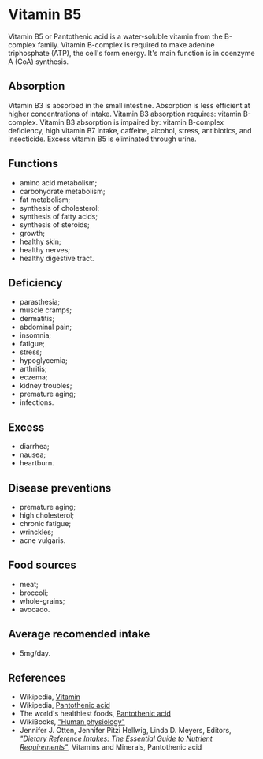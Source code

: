 # Vitamin B5
Vitamin B5 or Pantothenic acid is a water-soluble vitamin from the B-complex family. Vitamin B-complex is required to make adenine triphosphate (ATP), 
the cell's form energy. It's main function is in coenzyme A (CoA) synthesis.

## Absorption
Vitamin B3 is absorbed in the small intestine. Absorption is less efficient at higher concentrations of intake.
Vitamin B3 absorption requires: vitamin B-complex.
Vitamin B3 absorption is impaired by: vitamin B-complex deficiency, high vitamin B7 intake, caffeine, alcohol, stress, antibiotics, and insecticide.
Excess vitamin B5 is eliminated through urine.

## Functions
- amino acid metabolism;
- carbohydrate metabolism;
- fat metabolism;
- synthesis of cholesterol;
- synthesis of fatty acids;
- synthesis of steroids;
- growth;
- healthy skin;
- healthy nerves;
- healthy digestive tract.

## Deficiency
- parasthesia;
- muscle cramps;
- dermatitis;
- abdominal pain;
- insomnia;
- fatigue;
- stress;
- hypoglycemia;
- arthritis;
- eczema;
- kidney troubles;
- premature aging;
- infections.

## Excess
- diarrhea;
- nausea;
- heartburn.

## Disease preventions
- premature aging;
- high cholesterol;
- chronic fatigue;
- wrinckles;
- acne vulgaris.

## Food sources
- meat;
- broccoli;
- whole-grains;
- avocado.

## Average recomended intake
- 5mg/day.

## References
- Wikipedia, [Vitamin](https://en.wikipedia.org/wiki/Vitamin)
- Wikipedia, [Pantothenic acid](https://en.wikipedia.org/wiki/Pantothenic_acid)
- The world's healthiest foods, [Pantothenic acid](http://www.whfoods.com/genpage.php?tname=nutrient&dbid=87)
- WikiBooks, ["Human physiology"](https://en.wikibooks.org/wiki/Human_Physiology/Nutrition#Vitamins)
- Jennifer J. Otten, Jennifer Pitzi Hellwig, Linda D. Meyers, Editors, [_"Dietary Reference Intakes: The Essential Guide to Nutrient Requirements"_](https://www.amazon.com/Dietary-Reference-Intakes-Essential-Requirements/dp/0309157420), Vitamins and Minerals, Pantothenic acid